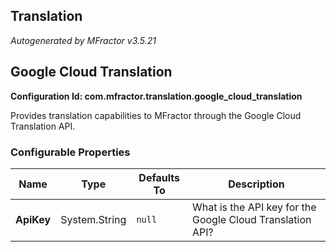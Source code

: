 ## Translation
*Autogenerated by MFractor v3.5.21*
## Google Cloud Translation

**Configuration Id: com.mfractor.translation.google_cloud_translation**

Provides translation capabilities to MFractor through the Google Cloud Translation API.


### Configurable Properties

| Name | Type | Defaults To | Description |
|------|------|-------------|-------------|
| **ApiKey** | System.String | <code>null</code> | What is the API key for the Google Cloud Translation API? |


